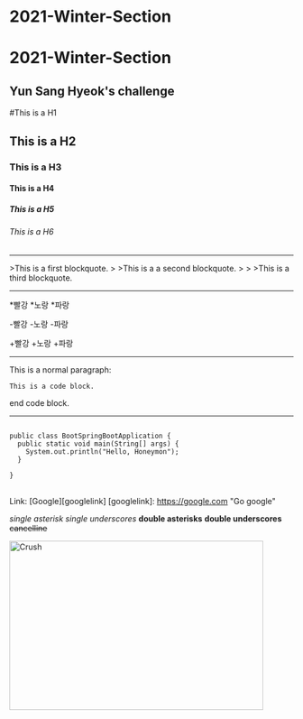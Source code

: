 # 2021-Winter-Section
2021-Winter-Section
====================
Yun Sang Hyeok's challenge
------------------------------

#This is a H1
## This is a H2
### This is a H3
#### This is a H4
##### This is a H5
###### This is a H6

<hr />
>This is a first blockquote.
> >This is a a second blockquote.
> > >This is a third blockquote.

<hr />
*빨강
    *노랑
        *파랑

-빨강
    -노랑
        -파랑
    
+빨강
    +노랑
        +파랑


<hr />

This is a normal paragraph:

    This is a code block.

end code block.


<hr />

<pre>
<code>
public class BootSpringBootApplication {
  public static void main(String[] args) {
    System.out.println("Hello, Honeymon");
  }

}
</code>
</pre>

Link: [Google][googlelink]
[googlelink]: https://google.com "Go google"

*single asterisk*
_single underscores_
**double asterisks**
__double underscores__
~~cancelline~~

<img src="https://pbs.twimg.com/media/Eb_YLgLVAAATEry?format=jpg&name=small" width="450px" height="300px" title="Crush" alt="Crush"></img><br/>



